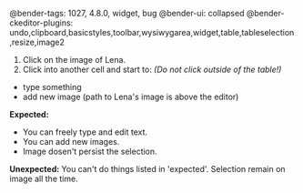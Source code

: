 @bender-tags: 1027, 4.8.0, widget, bug
@bender-ui: collapsed
@bender-ckeditor-plugins: undo,clipboard,basicstyles,toolbar,wysiwygarea,widget,table,tableselection,resize,image2

1. Click on the image of Lena.
1. Click into another cell and start to: _(Do not click outside of the table!)_
  * type something
  * add new image (path to Lena's image is above the editor)

**Expected:**
  * You can freely type and edit text.
  * You can add new images.
  * Image dosen't persist the selection.

**Unexpected:** You can't do things listed in 'expected'. Selection remain on image all the time.
